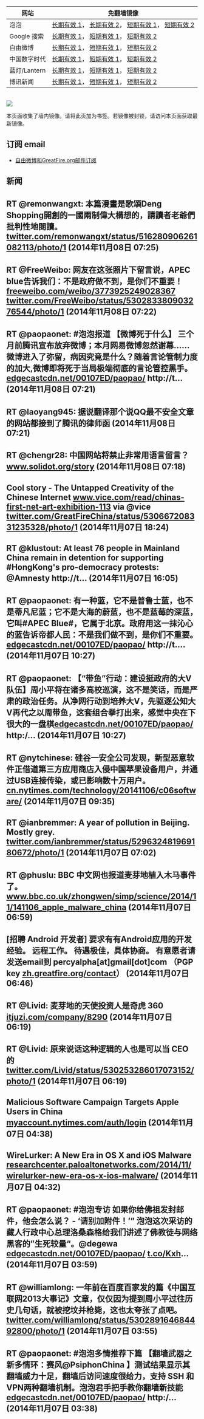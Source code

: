 <table>
    <thead>
        <tr>
            <th>网站</th>
            <th>免翻墙镜像</th>
        </tr>
    </thead>
    <tbody>    
        <tr>
            <td>泡泡</td>
            <td>            
                <a href="https://gp1.wpc.edgecastcdn.net/80107EF/soft.pingfan.pw/paopao/" target="jx1">长期有效 1</a>，            
                <a href="https://edgecastcdn.net/00107ED/paopao/" target="jx2">长期有效 2</a>，            
                <a href="https://paopao3.azurewebsites.net" target="jx3">短期有效 1</a>，            
                <a href="https://d19ysv8o6fv16v.cloudfront.net" target="jx4">短期有效 2</a>
            </td>
        </tr>    
        <tr>
            <td>Google 搜索</td>
            <td>            
                <a href="https://edgecastcdn.net/00107ED/g/" target="jx5">长期有效 1</a>，            
                <a href="https://865ba.azurewebsites.net" target="jx6">短期有效 1</a>，            
                <a href="https://d3vv89cvqbrqlq.cloudfront.net" target="jx7">短期有效 2</a>
            </td>
        </tr>    
        <tr>
            <td>自由微博</td>
            <td>            
                <a href="https://edgecastcdn.net/00107ED/freeweibo/" target="jx8">长期有效 1</a>，            
                <a href="https://fw6.azurewebsites.net" target="jx9">短期有效 1</a>，            
                <a href="https://d2fstso2jh4dhr.cloudfront.net" target="jx10">短期有效 2</a>
            </td>
        </tr>    
        <tr>
            <td>中国数字时代</td>
            <td>            
                <a href="https://edgecastcdn.net/00107ED/cdt/" target="jx11">长期有效 1</a>，            
                <a href="https://39bf.azurewebsites.net" target="jx12">短期有效 1</a>，            
                <a href="https://dazdu2iuzl72b.cloudfront.net" target="jx13">短期有效 2</a>
            </td>
        </tr>    
        <tr>
            <td>蓝灯/Lantern</td>
            <td>            
                <a href="https://edgecastcdn.net/00107ED/lantern/" target="jx14">长期有效 1</a>，            
                <a href="https://c7511.azurewebsites.net" target="jx15">短期有效 1</a>，            
                <a href="https://dx1djqjpnvurw.cloudfront.net" target="jx16">短期有效 2</a>
            </td>
        </tr>    
        <tr>
            <td>博讯新闻</td>
            <td>            
                <a href="https://gp1.wpc.edgecastcdn.net/80107EF/soft.pingfan.pw/boxun/" target="jx17">长期有效 1</a>，            
                <a href="https://boxun2.azurewebsites.net" target="jx18">短期有效 1</a>，            
                <a href="https://d3588w5hqzcepn.cloudfront.net" target="jx19">短期有效 2</a>
            </td>
        </tr>
    </tbody>
</table>
<br/>
<img src="https://raw.githubusercontent.com/greatfire/z/master/logos.gif" />

本页面收集了墙内镜像。请将此页加为书签。若镜像被封锁，请访问本页面获取最新镜像。

## 订阅 email
* <a href="https://b.us7.list-manage.com/subscribe?u=854fca58782082e0cbdf204a0&id=c78949b93c">自由微博和GreatFire.org邮件订阅</a>
    
## 新闻
RT @remonwangxt: 本篇漫畫是歌頌Deng Shopping開創的一國兩制偉大構想的，請讀者老爺們批判性地閱讀。 <a href="https://twitter.com/remonwangxt/status/516280906261082113/photo/1" target="_BLANK">twitter.com/remonwangxt/status/516280906261082113/photo/1</a> (2014年11月08日 07:25)
 ---
RT @FreeWeibo: 网友在这张照片下留言说，APEC blue告诉我们：不是政府做不到，是你们不重要！ <a href="https://freeweibo.com/weibo/3773925249028367" target="_BLANK">freeweibo.com/weibo/3773925249028367</a> <a href="https://twitter.com/FreeWeibo/status/530283380903276544/photo/1" target="_BLANK">twitter.com/FreeWeibo/status/530283380903276544/photo/1</a> (2014年11月08日 07:22)
 ---
RT @paopaonet: #泡泡报道 【微博死于什么】 三个月前腾讯宣布放弃微博；本月网易微博忽然谢幕......微博进入了弥留，病因究竟是什么？随着言论管制力度的加大,微博即将死于当局极端彻底的言论管控黑手。<a href="https://edgecastcdn.net/00107ED/paopao/?u=/article/256" target="_BLANK">edgecastcdn.net/00107ED/paopao/</a> http://t… (2014年11月08日 07:21)
 ---
RT @laoyang945: 据说翻译那个说QQ最不安全文章的网站都接到了腾讯的律师函 (2014年11月08日 07:21)
 ---
RT @chengr28: 中国网站将禁止非常用语言留言？ <a href="http://www.solidot.org/story?sid=41790" target="_BLANK">www.solidot.org/story</a> (2014年11月08日 07:18)
 ---
Cool story - The Untapped Creativity of the Chinese Internet <a href="http://www.vice.com/read/chinas-first-net-art-exhibition-113" target="_BLANK">www.vice.com/read/chinas-first-net-art-exhibition-113</a> via @vice <a href="https://twitter.com/GreatFireChina/status/530667208331235328/photo/1" target="_BLANK">twitter.com/GreatFireChina/status/530667208331235328/photo/1</a> (2014年11月07日 18:24)
 ---
RT @klustout: At least 76 people in Mainland China remain in detention for supporting #HongKong's pro-democracy protests: @Amnesty http://t… (2014年11月07日 16:05)
 ---
RT @paopaonet: 有一种蓝，它不是普鲁士蓝，也不是蒂凡尼蓝；它不是大海的蔚蓝，也不是蓝莓的深蓝，它叫#APEC Blue#，它属于北京。政府用这一抹沁心的蓝告诉帝都人民：不是我们做不到，是你们不重要。<a href="https://edgecastcdn.net/00107ED/paopao/?u=/article/251" target="_BLANK">edgecastcdn.net/00107ED/paopao/</a> http://t.… (2014年11月07日 10:27)
 ---
RT @paopaonet: 【“带鱼”行动：建设挺政府的大V队伍】周小平将在诸多高校巡演，这不是笑话，而是严肃的政治任务。从净网行动到培养大V，先驱逐公知大V再代之以周带鱼，这套组合拳打出来，感觉中央在下很大的一盘棋<a href="https://edgecastcdn.net/00107ED/paopao/?u=/article/252" target="_BLANK">edgecastcdn.net/00107ED/paopao/</a> http:/… (2014年11月07日 10:27)
 ---
RT @nytchinese: 硅谷一安全公司发现，新型恶意软件正借道第三方应用商店入侵中国苹果设备用户，并通过USB连接传染，或已影响数十万用户。<a href="http://cn.nytimes.com/technology/20141106/c06software/" target="_BLANK">cn.nytimes.com/technology/20141106/c06software/</a> (2014年11月07日 09:35)
 ---
RT @ianbremmer: A year of pollution in Beijing. Mostly grey. <a href="https://twitter.com/ianbremmer/status/529632481969180672/photo/1" target="_BLANK">twitter.com/ianbremmer/status/529632481969180672/photo/1</a> (2014年11月07日 07:02)
 ---
RT @phuslu: BBC 中文网也报道麦芽地植入木马事件了。<a href="http://www.bbc.co.uk/zhongwen/simp/science/2014/11/141106_apple_malware_china" target="_BLANK">www.bbc.co.uk/zhongwen/simp/science/2014/11/141106_apple_malware_china</a> (2014年11月07日 06:59)
 ---
[招聘 Android 开发者] 要求有有Android应用的开发经验。 远程工作。 待遇极佳，具体协商。 有意愿者请发送email到 percyalpha[at]gmail[dot]com （PGP key <a href="https://zh.greatfire.org/contact#alt" target="_BLANK">zh.greatfire.org/contact</a>） (2014年11月07日 06:46)
 ---
RT @Livid: 麦芽地的天使投资人是奇虎 360 <a href="http://itjuzi.com/company/8290" target="_BLANK">itjuzi.com/company/8290</a> (2014年11月07日 06:19)
 ---
RT @Livid: 原来说话这种逻辑的人也是可以当 CEO 的 <a href="https://twitter.com/Livid/status/530253286017073152/photo/1" target="_BLANK">twitter.com/Livid/status/530253286017073152/photo/1</a> (2014年11月07日 06:19)
 ---
Malicious Software Campaign Targets Apple Users in China  <a href="https://myaccount.nytimes.com/auth/login?URI=http%3A%2F%2Fbits.blogs.nytimes.com%2F2014%2F11%2F05%2Fmalicious-software-campaign-targets-apple-users-in-china%2F%3Fref%3Dtechnology%26_r%3D5&REFUSE_COOKIE_ERROR=SHOW_ERROR" target="_BLANK">myaccount.nytimes.com/auth/login</a> (2014年11月07日 04:38)
 ---
WireLurker: A New Era in OS X and iOS Malware <a href="http://researchcenter.paloaltonetworks.com/2014/11/wirelurker-new-era-os-x-ios-malware/" target="_BLANK">researchcenter.paloaltonetworks.com/2014/11/wirelurker-new-era-os-x-ios-malware/</a> (2014年11月07日 04:32)
 ---
RT @paopaonet: #泡泡专访 如果你给佛祖发封邮件，他会怎么说？ - ‘请别加附件！’” 泡泡这次采访的藏人行政中心总理洛桑森格给我们讲述了佛教徒与网络黑客的”生死较量“。@degewa <a href="https://edgecastcdn.net/00107ED/paopao/" target="_BLANK">edgecastcdn.net/00107ED/paopao/</a> <a href="http://t.co/Kxh" target="_BLANK">t.co/Kxh</a>… (2014年11月07日 03:59)
 ---
RT @williamlong: 一年前在百度百家发的篇《中国互联网2013大事记》文章，仅仅因为提到周小平过往历史几句话，就被挖坟并枪毙，这也太夸张了点吧。 <a href="https://twitter.com/williamlong/status/530289164684492800/photo/1" target="_BLANK">twitter.com/williamlong/status/530289164684492800/photo/1</a> (2014年11月07日 03:55)
 ---
RT @paopaonet: #泡泡多情推荐下篇 【翻墙武器之新多情环：赛风@PsiphonChina 】测试结果显示其翻墙威力十足，翻墙后访问速度很给力，支持 SSH 和VPN两种翻墙机制。泡泡君手把手教你翻墙新技能<a href="https://edgecastcdn.net/00107ED/paopao/?u=/article/253" target="_BLANK">edgecastcdn.net/00107ED/paopao/</a> http:/… (2014年11月07日 03:38)
 ---
